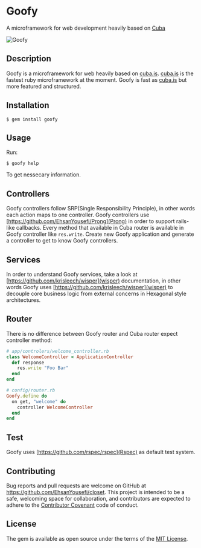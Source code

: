 # Goofy

A microframework for web development heavily based on [Cuba](cuba.is)

![Goofy](http://www.coloring-book.info/coloring/Goofy/goofy_12.jpg)

## Description

Goofy is a microframework for web heavily based on [cuba.is](cuba).
[cuba.is](cuba) is the fastest ruby microframework at the moment.
Goofy is fast as [cuba.is](cuba) but more featured and structured.

## Installation

    $ gem install goofy

## Usage

Run:

    $ goofy help

To get nessecary information.

## Controllers

Goofy controllers follow SRP(Single Responsibility Principle), in other words each action maps to one controller.
Goofy controllers use [https://github.com/EhsanYousefi/Prong](Prong) in order to support rails-like callbacks.
Every method that available in Cuba router is available in Goofy controller like `res.write`.
Create new Goofy application and generate a controller to get to know Goofy controllers.

Services
--------
In order to understand Goofy services, take a look at [https://github.com/krisleech/wisper](wisper) documentation, in other words Goofy uses [https://github.com/krisleech/wisper](wisper) to decouple core business logic from external concerns in Hexagonal style architectures.

## Router

There is no difference between Goofy router and Cuba router expect controller method:
```ruby
# app/controlers/welcome_controller.rb
class WelcomeController < ApplicationController
  def response
    res.write "Foo Bar"
  end
end
```
```ruby
# config/router.rb
Goofy.define do
  on get, "welcome" do
    controller WelcomeController
  end
end
```

## Test

Goofy uses [https://github.com/rspec/rspec](Rspec) as default test system.

## Contributing

Bug reports and pull requests are welcome on GitHub at https://github.com/EhsanYousefi/closet. This project is intended to be a safe, welcoming space for collaboration, and contributors are expected to adhere to the [Contributor Covenant](contributor-covenant.org) code of conduct.


## License

The gem is available as open source under the terms of the [MIT License](http://opensource.org/licenses/MIT).
